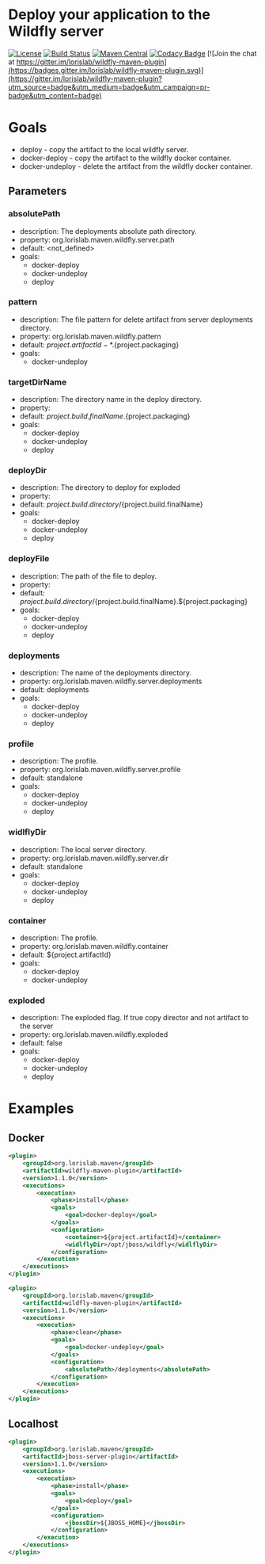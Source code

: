 # Deploy your application to the Wildfly server

[![License](https://img.shields.io/badge/License-Apache%202.0-blue.svg)](https://opensource.org/licenses/Apache-2.0)
[![Build Status](https://travis-ci.com/lorislab/wildfly-maven-plugin.svg?branch=develop)](https://travis-ci.com/lorislab/wildfly-maven-plugin)
[![Maven Central](https://maven-badges.herokuapp.com/maven-central/org.lorislab.maven/wildfly-maven-plugin/badge.svg)](https://maven-badges.herokuapp.com/maven-central/org.lorislab.maven/wildfly-maven-plugin)
[![Codacy Badge](https://api.codacy.com/project/badge/Grade/01d4440634194ca7845b3c86b2b45475)](https://www.codacy.com/app/lorislab/wildfly-maven-plugin?utm_source=github.com&amp;utm_medium=referral&amp;utm_content=lorislab/wildfly-maven-plugin&amp;utm_campaign=Badge_Grade)
[![Join the chat at https://gitter.im/lorislab/wildfly-maven-plugin](https://badges.gitter.im/lorislab/wildfly-maven-plugin.svg)](https://gitter.im/lorislab/wildfly-maven-plugin?utm_source=badge&utm_medium=badge&utm_campaign=pr-badge&utm_content=badge)

# Goals
* deploy - copy the artifact to the local wildfly server.
* docker-deploy - copy the artifact to the wildfly docker container.
* docker-undeploy - delete the artifact from the wildfly docker container.

## Parameters

### absolutePath
* description: The deployments absolute path directory.
* property: org.lorislab.maven.wildfly.server.path
* default: <not_defined>
* goals: 
  * docker-deploy
  * docker-undeploy
  * deploy

### pattern
* description: The file pattern for delete artifact from server deployments directory.
* property: org.lorislab.maven.wildfly.pattern
* default: ${project.artifactId}-*.${project.packaging}
* goals: 
  * docker-undeploy

### targetDirName
* description: The directory name in the deploy directory.
* property: 
* default: ${project.build.finalName}.${project.packaging}
* goals: 
  * docker-deploy
  * docker-undeploy
  * deploy

### deployDir
* description: The directory to deploy for exploded
* property: 
* default: ${project.build.directory}/${project.build.finalName}
* goals: 
  * docker-deploy
  * docker-undeploy
  * deploy

### deployFile
* description: The path of the file to deploy.
* property: 
* default: ${project.build.directory}/${project.build.finalName}.${project.packaging}
* goals: 
  * docker-deploy
  * docker-undeploy
  * deploy

### deployments
* description: The name of the deployments directory.
* property: org.lorislab.maven.wildfly.server.deployments
* default: deployments
* goals: 
  * docker-deploy
  * docker-undeploy
  * deploy

### profile
* description: The profile.
* property: org.lorislab.maven.wildfly.server.profile
* default: standalone
* goals: 
  * docker-deploy
  * docker-undeploy
  * deploy

### widlflyDir
* description: The local server directory.
* property: org.lorislab.maven.wildfly.server.dir
* default: standalone
* goals: 
  * docker-deploy
  * docker-undeploy
  * deploy

### container
* description: The profile.
* property: org.lorislab.maven.wildfly.container
* default: ${project.artifactId}
* goals: 
  * docker-deploy
  * docker-undeploy

### exploded
* description: The exploded flag. If true copy director and not artifact to the server
* property: org.lorislab.maven.wildfly.exploded
* default: false
* goals: 
  * docker-deploy
  * docker-undeploy
  * deploy

# Examples

## Docker
```xml
<plugin>
    <groupId>org.lorislab.maven</groupId>
    <artifactId>wildfly-maven-plugin</artifactId>
    <version>1.1.0</version>
    <executions>
        <execution>
            <phase>install</phase>
            <goals>
                <goal>docker-deploy</goal>
            </goals>
            <configuration>
                <container>${project.artifactId}</container>
                <widlflyDir>/opt/jboss/wildfly</widlflyDir>
            </configuration>
        </execution>
    </executions>
</plugin>
```
```xml
<plugin>
    <groupId>org.lorislab.maven</groupId>
    <artifactId>wildfly-maven-plugin</artifactId>
    <version>1.1.0</version>
    <executions>
        <execution>
            <phase>clean</phase>
            <goals>
                <goal>docker-undeploy</goal>
            </goals>
            <configuration>
                <absolutePath>/deployments</absolutePath>
            </configuration>
        </execution>
    </executions>
</plugin>
```

## Localhost

```xml
<plugin>
    <groupId>org.lorislab.maven</groupId>
    <artifactId>jboss-server-plugin</artifactId>
    <version>1.1.0</version>
    <executions>
        <execution>
            <phase>install</phase>
            <goals>
                <goal>deploy</goal>
            </goals>
            <configuration>
                <jbossDir>${JBOSS_HOME}</jbossDir>
            </configuration>
        </execution>
    </executions>
</plugin>

```